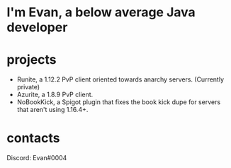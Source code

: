 # I'm Evan, a below average Java developer
# projects
 - Runite, a 1.12.2 PvP client oriented towards anarchy servers. (Currently private)
 - Azurite, a 1.8.9 PvP client.
 - NoBookKick, a Spigot plugin that fixes the book kick dupe for servers that aren't using 1.16.4+.
# contacts
Discord: Evan#0004
